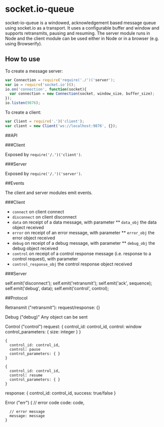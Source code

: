 # socket.io-queue

socket-io-queue is a windowed, acknowledgement based message queue using socket.io as a transport. It uses a 
configurable buffer and window and supports retransmits, pausing and resuming. The server module runs in Node and the client module can be used either in Node or in a browser (e.g. using Browserify). 

## How to use

To create a message server:

```js
var Connection = require('require('./')('server');
var io = require('socket.io')();
io.on('connection', function(socket){
  var connection = new Connection(socket, window_size, buffer_size);
});
io.listen(9876);
```

To create a client:

```js
var Client = require('.')('client');
var client = new Client('ws://localhost:9876', {});
```

##API

###Client

Exposed by `require('/.')('client')`.

###Server

Exposed by `require('/.')('server')`.


##Events

The client and server modules emit events.

###Client         
          

* `connect` on client connect
* `disconnect`  on client disconnect
* `data` on receipt of a data message, with parameter
** `data_obj` the data object received
* `error` on receipt of an error message, with parameter
** `error_obj` the error object received
* `debug` on receipt of a debug message, with parameter
** `debug_obj` the debug object received
* `control` on receipt of a control response message (i.e. response to a control request), with parameter
* `control_response_obj` the control response object received

###Server

self.emit('disconnect');
self.emit('retransmit');
self.emit('ack', sequence);
self.emit('debug', data);
self.emit('control', control);


##Protocol



Retransmit ("retransmit"):
  request/response: {}

Debug ("debug)"
  Any object can be sent


Control ("control")
  request:
    {
      control_id: control_id,
      control: window
      control_parameters: {
        size: integer
      }
    }

    {
      control_id: control_id,
      control: pause
      control_parameters: { }
    }

    {
      control_id: control_id,
      control: resume
      control_parameters: { }
    }

  response:
    {
      control_id: control_id,
      success: true/false
    }

Error ("err")
  {
      // error code
      code: code,

      // error message
      message: message
    }
  